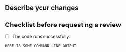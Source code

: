 <!---
Please write your PR name in the present imperative tense. Examples of that tense are:
"Fix issue in the dispatcher where…", "Improve our handling of…", etc."

For more information on Pull Requests, you can reference here:
https://success.vanillaforums.com/kb/articles/228-using-pull-requests-to-contribute
-->
## Describe your changes


## Checklist before requesting a review
- [ ] The code runs successfully.

```commandline
HERE IS SOME COMMAND LINE OUTPUT
```